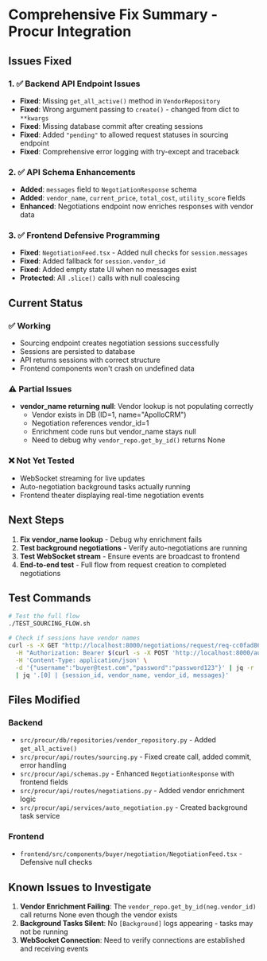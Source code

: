 # Comprehensive Fix Summary - Procur Integration

## Issues Fixed

### 1. ✅ Backend API Endpoint Issues
- **Fixed**: Missing `get_all_active()` method in `VendorRepository`
- **Fixed**: Wrong argument passing to `create()` - changed from dict to `**kwargs`
- **Fixed**: Missing database commit after creating sessions
- **Fixed**: Added `"pending"` to allowed request statuses in sourcing endpoint
- **Fixed**: Comprehensive error logging with try-except and traceback

### 2. ✅ API Schema Enhancements
- **Added**: `messages` field to `NegotiationResponse` schema
- **Added**: `vendor_name`, `current_price`, `total_cost`, `utility_score` fields
- **Enhanced**: Negotiations endpoint now enriches responses with vendor data

### 3. ✅ Frontend Defensive Programming
- **Fixed**: `NegotiationFeed.tsx` - Added null checks for `session.messages`
- **Fixed**: Added fallback for `session.vendor_id` 
- **Fixed**: Added empty state UI when no messages exist
- **Protected**: All `.slice()` calls with null coalescing

## Current Status

### ✅ Working
- Sourcing endpoint creates negotiation sessions successfully
- Sessions are persisted to database
- API returns sessions with correct structure
- Frontend components won't crash on undefined data

### ⚠️ Partial Issues
- **vendor_name returning null**: Vendor lookup is not populating correctly
  - Vendor exists in DB (ID=1, name="ApolloCRM")
  - Negotiation references vendor_id=1
  - Enrichment code runs but vendor_name stays null
  - Need to debug why `vendor_repo.get_by_id()` returns None

### ❌ Not Yet Tested
- WebSocket streaming for live updates
- Auto-negotiation background tasks actually running
- Frontend theater displaying real-time negotiation events

## Next Steps

1. **Fix vendor_name lookup** - Debug why enrichment fails
2. **Test background negotiations** - Verify auto-negotiations are running
3. **Test WebSocket stream** - Ensure events are broadcast to frontend
4. **End-to-end test** - Full flow from request creation to completed negotiations

## Test Commands

```bash
# Test the full flow
./TEST_SOURCING_FLOW.sh

# Check if sessions have vendor names
curl -s -X GET "http://localhost:8000/negotiations/request/req-cc0fad86f057" \
  -H "Authorization: Bearer $(curl -s -X POST 'http://localhost:8000/auth/login' \
  -H 'Content-Type: application/json' \
  -d '{"username":"buyer@test.com","password":"password123"}' | jq -r '.access_token')" \
  | jq '.[0] | {session_id, vendor_name, vendor_id, messages}'
```

## Files Modified

### Backend
- `src/procur/db/repositories/vendor_repository.py` - Added `get_all_active()`
- `src/procur/api/routes/sourcing.py` - Fixed create call, added commit, error handling
- `src/procur/api/schemas.py` - Enhanced `NegotiationResponse` with frontend fields
- `src/procur/api/routes/negotiations.py` - Added vendor enrichment logic
- `src/procur/api/services/auto_negotiation.py` - Created background task service

### Frontend
- `frontend/src/components/buyer/negotiation/NegotiationFeed.tsx` - Defensive null checks

## Known Issues to Investigate

1. **Vendor Enrichment Failing**: The `vendor_repo.get_by_id(neg.vendor_id)` call returns None even though the vendor exists
2. **Background Tasks Silent**: No `[Background]` logs appearing - tasks may not be running
3. **WebSocket Connection**: Need to verify connections are established and receiving events
